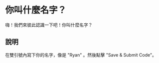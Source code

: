 你叫什麼名字？
=================

嗨！我們來彼此認識一下吧！你叫什麼名字？

說明
----

在雙引號內寫下你的名字，像是 "Ryan" 。然後點擊 "Save & Submit Code"。
